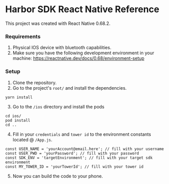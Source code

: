 # Harbor SDK React Native Reference

This project was created with React Native 0.68.2.
### Requirements

1. Physical IOS device with bluetooth capabilities.
2. Make sure you have the following development environment in your machine: https://reactnative.dev/docs/0.68/environment-setup

### Setup

1. Clone the repository.
2. Go to the project's `root/` and install the dependencies.
```
yarn install
```
3. Go to the `/ios` directory and install the pods
```
cd ios/
pod install
cd ..
```
4. Fill in your `credentials` and `tower id` to the environment constants located @ `/App.js`.
```
const USER_NAME = 'yourAccount@email.here'; // fill with your username
const USER_PWD = 'yourPassword'; // fill with your password
const SDK_ENV = 'targetEnvironment'; // fill with your target sdk environment
const MY_TOWER_ID = 'yourTowerId'; // fill with your tower id
```
5. Now you can build the code to your phone.

